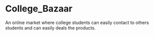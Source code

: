 # College_Bazaar
An online market where college students can easily contact to others students and can easily deals the products.

